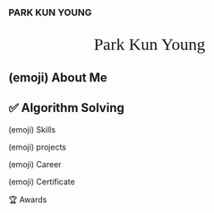 ### PARK KUN YOUNG
<center> <p style="font-size:30px; font-family: serif;">Park Kun Young </p></center>

(emoji) About Me
--

:white_check_mark:  Algorithm Solving
--

(emoji) Skills

(emoji) projects

(emoji) Career

(emoji) Certificate

:trophy: Awards


